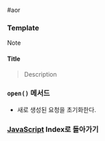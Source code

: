 #aor 
### Template
>[!note]
>#### Title
>
>>Description

### `open()` 메서드
- 새로 생성된 요청을 초기화한다.


### [JavaScript](AOR/Dev-Index/JavaScript.md) Index로 돌아가기